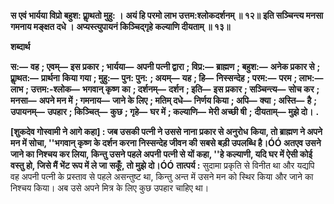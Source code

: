**स एवं भार्यया विप्रो बहुश: प्राॢथतो मुहु: ।** **अयं हि परमो लाभ उत्तम:श्लोकदर्शनम् ॥ १२॥** **इति सञ्चिन्त्य मनसा गमनाय मङ्क्षत दधे ।** **अप्यस्त्युपायनं किञ्चिद्गृहे कल्याणि दीयताम् ॥ १३॥** 

**शब्दार्थ** 

**स:—** **वह** **; एवम्—** **इस प्रकार** **; भार्यया—** **अपनी पत्नी द्वारा** **; विप्र:—** **ब्राह्मण** **; बहुश:—** **अनेक प्रकार से** **; प्राॢथत:—** **प्रार्थना** **किया गया** **; मुहु:—** **पुन: पुन:** **; अयम्—** **यह** **; हि—** **निस्सन्देह** **; परम:—** **परम** **; लाभ:—** **लाभ** **; उत्तम:-श्लोक—** **भगवान् कृष्ण** **का** **; दर्शनम्—** **दर्शन** **; इति—** **इस प्रकार** **; सञ्चिन्त्य—** **सोच कर** **; मनसा—** **अपने मन में** **; गमनाय—** **जाने के लिए** **; मतिम् दधे—** **निर्णय किया** **; अपि—** **क्या** **; अस्ति—** **है** **; उपायनम्—** **उपहार** **; किञ्चित्—** **कुछ** **; गृहे—** **घर में** **; कल्याणि—** **मेरी अच्छी षी** **;** **दीयताम्—** **मुझे दो।** **.** 

**[शुकदेव गोस्वामी ने आगे कहा] : जब उसकी पत्नी ने उससे नाना प्रकार से अनुरोध** **किया, तो ब्राह्मण ने अपने मन में सोचा, ''भगवान् कृष्ण के दर्शन करना निस्सन्देह जीवन की** **सबसे बड़ी उपलब्धि है।ÓÓ अतएव उसने जाने का निश्चय कर लिया, किन्तु उसने पहले अपनी** **पत्नी से यों कहा, ''हे कल्याणी, यदि घर में ऐसी कोई वस्तु हो, जिसे मैं भेंट रूप में ले जा** **सकूँ, तो मुझे दो।ÓÓ** **तात्पर्य :** सुदामा प्रकृति से विनीत था और यद्यपि वह अपनी पत्नी के प्रस्ताव से पहले असन्तुष्ट था, किन्तु अन्त में उसने मन को स्थिर किया और जाने का निश्चय किया। अब उसे अपने मित्र के लिए कुछ उपहार चाहिए था।  